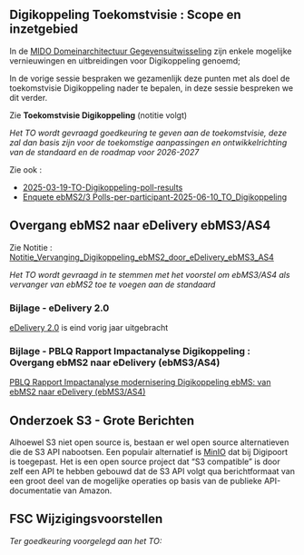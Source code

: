
## Digikoppeling Toekomstvisie : Scope en inzetgebied

In de [MIDO Domeinarchitectuur Gegevensuitwisseling](https://github.com/MinBZK/gdi-gegevensuitwisseling) zijn enkele mogelijke vernieuwingen en uitbreidingen voor Digikoppeling genoemd;

In de vorige sessie bespraken we gezamenlijk deze punten met als doel de toekomstvisie Digikoppeling nader te bepalen, in deze sessie bespreken we dit verder.

Zie __Toekomstvisie Digikoppeling__ (notitie volgt)

_Het TO wordt gevraagd goedkeuring te geven aan de toekomstvisie, deze zal dan basis zijn voor de toekomstige aanpassingen en ontwikkelrichting van de standaard en de roadmap voor 2026-2027_

Zie ook : 
- [2025-03-19-TO-Digikoppeling-poll-results](https://github.com/Logius-standaarden/Overleg/blob/main/Digikoppeling/2025-06-10/2025-03-19-TO-Digikoppeling-poll-results.pdf)
- [Enquete ebMS2/3 Polls-per-participant-2025-06-10_TO_Digikoppeling](https://github.com/Logius-standaarden/Overleg/blob/main/Digikoppeling/2025-09-09/Polls-per-participant-2025-06-10_TO_Digikoppeling_Totaal.xlsx)


## Overgang ebMS2 naar eDelivery ebMS3/AS4

Zie Notitie : [Notitie_Vervanging_Digikoppeling_ebMS2_door_eDelivery_ebMS3_AS4](https://github.com/Logius-standaarden/Overleg/blob/main/Digikoppeling/2025-09-09/2025_09_09_Notitie_Vervanging_Digikoppeling_ebMS2_door_eDelivery_ebMS3_AS4.md)

_Het TO wordt gevraagd in te stemmen met het voorstel om ebMS3/AS4 als vervanger van ebMS2 toe te voegen aan de standaard_

### Bijlage - eDelivery 2.0
[eDelivery 2.0](https://ec.europa.eu/digital-building-blocks/sites/pages/viewpage.action?pageId=848625744) is eind vorig jaar uitgebracht


### Bijlage - PBLQ Rapport Impactanalyse Digikoppeling : Overgang ebMS2 naar eDelivery (ebMS3/AS4)

[PBLQ Rapport Impactanalyse modernisering Digikoppeling ebMS: 
van ebMS2 naar eDelivery (ebMS3/AS4)](https://github.com/Logius-standaarden/Overleg/blob/main/Digikoppeling/2024-03-06/Rapport%20Impactanalyse%20modernisering%20Digikoppeling%20ebMS%20-%20v1.1%20definitief%2019%20januari%202024.pdf)


## Onderzoek S3 - Grote Berichten

Alhoewel S3 niet open source is, bestaan er wel open source alternatieven die de S3 API nabootsen. Een populair alternatief is [MinIO](https://github.com/minio/minio) dat bij Digipoort is toegepast. Het is een open source project dat “S3 compatible” is door zelf een API te hebben gebouwd dat de S3 API volgt qua berichtformaat van een groot deel van de mogelijke operaties op basis van de publieke API-documentatie van Amazon.

## FSC Wijzigingsvoorstellen

_Ter goedkeuring voorgelegd aan het TO:_






